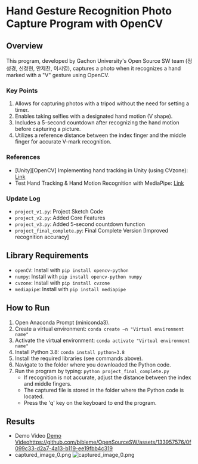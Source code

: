 # Hand Gesture Recognition Photo Capture Program with OpenCV

## Overview
This program, developed by Gachon University's Open Source SW team (정성경, 신정현, 안제찬, 이시영), captures a photo when it recognizes a hand marked with a "V" gesture using OpenCV.

### Key Points
1. Allows for capturing photos with a tripod without the need for setting a timer.
2. Enables taking selfies with a designated hand motion (V shape).
3. Includes a 5-second countdown after recognizing the hand motion before capturing a picture.
4. Utilizes a reference distance between the index finger and the middle finger for accurate V-mark recognition.

### References
- [Unity][OpenCV] Implementing hand tracking in Unity (using CVzone): [Link](https://blog.naver.com/jeongmin062/223274596058)
- Test Hand Tracking & Hand Motion Recognition with MediaPipe: [Link](https://vrworld.tistory.com/12)

### Update Log
- `project_v1.py`: Project Sketch Code
- `project_v2.py`: Added Core Features
- `project_v3.py`: Added 5-second countdown function
- `project_final_complete.py`: Final Complete Version [Improved recognition accuracy]

## Library Requirements
- `openCV`: Install with `pip install opencv-python`
- `numpy`: Install with `pip install opencv-python numpy`
- `cvzone`: Install with `pip install cvzone`
- `mediapipe`: Install with `pip install mediapipe`

## How to Run
1. Open Anaconda Prompt (miniconda3).
2. Create a virtual environment: `conda create –n "Virtual environment name"`
3. Activate the virtual environment: `conda activate "Virtual environment name"`
4. Install Python 3.8: `conda install python=3.8`
5. Install the required libraries (see commands above).
6. Navigate to the folder where you downloaded the Python code.
7. Run the program by typing: `python project_final_complete.py`
   - If recognition is not accurate, adjust the distance between the index and middle fingers.
   - The captured file is stored in the folder where the Python code is located.
   - Press the 'q' key on the keyboard to end the program.

## Results
- Demo Video
[Demo Video](https://github.com/bibleme/OpenSourceSW/assets/133957576/0f099c33-d2a7-4a13-b119-ee19fbb4c319)https://github.com/bibleme/OpenSourceSW/assets/133957576/0f099c33-d2a7-4a13-b119-ee19fbb4c319
- captured_image_0.png
![captured_image_0.png](https://github.com/bibleme/OpenSourceSW/assets/133957576/27524d32-a5a0-47f3-84b1-a13de9c032a5)
